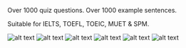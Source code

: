 Over 1000 quiz questions. Over 1000 example sentences. 

Suitable for IELTS, TOEFL, TOEIC, MUET & SPM.

![alt text](https://lh3.googleusercontent.com/ZUjZivOqDNr9u9fX9anghtnszBAI2mIiBe8QHhTc94naAxhOwGr3y1s0E8qqm6mBHg=h310)
![alt text](https://lh3.googleusercontent.com/Xehne2muXfIGOk2DlZF9bGCpxYN2suiQnZbQKZME4V-OsKR1mt5MzICqF2nelU01JvJP=h310)
![alt text](https://lh3.googleusercontent.com/ZZP-1SCoucl3TuFQ-NH9uYdagUhFG0lqc04veA9scns-q3SokkTInb2BjaWgWtZ_pmK5=h310)
![alt text](https://lh3.googleusercontent.com/2fKlNNmqtHKcsqqiY40T1fYcu087XpHGxnFVG8q-o7MIvr4a9bF_ieH63AM6f5nUxgE=h310)
![alt text](https://lh3.googleusercontent.com/43krCmC5PQgupySq7kKfivwlRCsnTHWcPt6zaiHkKoTPbpx1m9-4edvyxoT4wJ2xcQ=h310)
![alt text](https://lh3.googleusercontent.com/ZR440A2vZH767o7_GJZljf59qk13C8OAKq8-PSI6StN4S9Zu8hfPirIv9Xz_18axUsI=h310)
